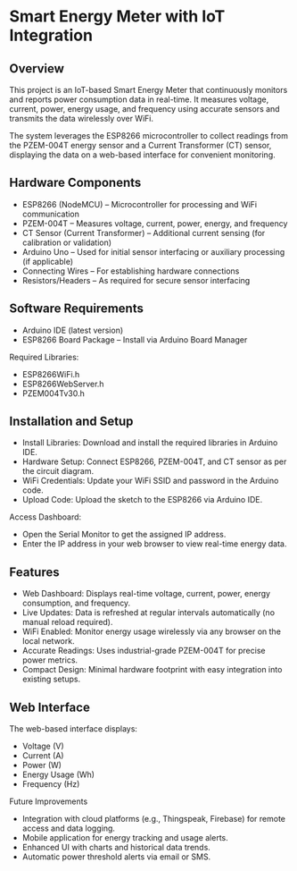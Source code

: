 # Smart Energy Meter with IoT Integration
## Overview
This project is an IoT-based Smart Energy Meter that continuously monitors and reports power consumption data in real-time. It measures voltage, current, power, energy usage, and frequency using accurate sensors and transmits the data wirelessly over WiFi.

The system leverages the ESP8266 microcontroller to collect readings from the PZEM-004T energy sensor and a Current Transformer (CT) sensor, displaying the data on a web-based interface for convenient monitoring.

## Hardware Components
* ESP8266 (NodeMCU) – Microcontroller for processing and WiFi communication
* PZEM-004T – Measures voltage, current, power, energy, and frequency
* CT Sensor (Current Transformer) – Additional current sensing (for calibration or validation)
* Arduino Uno – Used for initial sensor interfacing or auxiliary processing (if applicable)
* Connecting Wires – For establishing hardware connections
* Resistors/Headers – As required for secure sensor interfacing

## Software Requirements
* Arduino IDE (latest version)
* ESP8266 Board Package – Install via Arduino Board Manager

Required Libraries:
* ESP8266WiFi.h
* ESP8266WebServer.h
* PZEM004Tv30.h

## Installation and Setup
* Install Libraries: Download and install the required libraries in Arduino IDE.
* Hardware Setup: Connect ESP8266, PZEM-004T, and CT sensor as per the circuit diagram.
* WiFi Credentials: Update your WiFi SSID and password in the Arduino code.
* Upload Code: Upload the sketch to the ESP8266 via Arduino IDE.

Access Dashboard:
* Open the Serial Monitor to get the assigned IP address.
* Enter the IP address in your web browser to view real-time energy data.

## Features
* Web Dashboard: Displays real-time voltage, current, power, energy consumption, and frequency.
* Live Updates: Data is refreshed at regular intervals automatically (no manual reload required).
* WiFi Enabled: Monitor energy usage wirelessly via any browser on the local network.
* Accurate Readings: Uses industrial-grade PZEM-004T for precise power metrics.
* Compact Design: Minimal hardware footprint with easy integration into existing setups.

## Web Interface
The web-based interface displays:
* Voltage (V)
* Current (A)
* Power (W)
* Energy Usage (Wh)
* Frequency (Hz)

Future Improvements
* Integration with cloud platforms (e.g., Thingspeak, Firebase) for remote access and data logging.
* Mobile application for energy tracking and usage alerts.
* Enhanced UI with charts and historical data trends.
* Automatic power threshold alerts via email or SMS.

